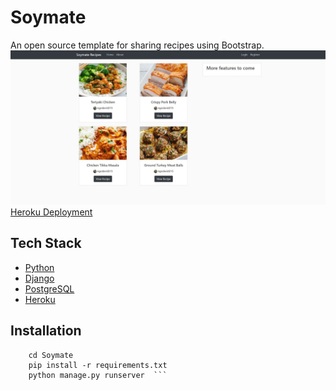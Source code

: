 # Soymate
An open source template for sharing recipes using Bootstrap.
![Home](/rme-img/soymate-home.JPG)
[Heroku Deployment](https://soymate.herokuapp.com/)

## Tech Stack
* [Python](https://www.python.org/)  
* [Django](https://www.djangoproject.com/)  
* [PostgreSQL](https://www.postgresql.org/)  
* [Heroku](https://www.heroku.com/)  

## Installation 
``` git clone https://github.com/davidngo123/Soymate.git   
    cd Soymate     
    pip install -r requirements.txt  
    python manage.py runserver  ```  
